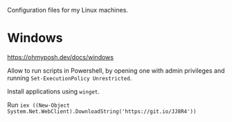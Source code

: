 Configuration files for my Linux machines.

# Windows

https://ohmyposh.dev/docs/windows

Allow to run scripts in Powershell, by opening one with admin privileges and running `Set-ExecutionPolicy Unrestricted`.

Install applications using `winget`.

Run `iex ((New-Object System.Net.WebClient).DownloadString('https://git.io/JJ8R4'))`
